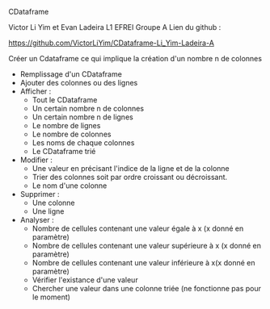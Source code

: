 CDataframe

Victor Li Yim et Evan Ladeira L1 EFREI Groupe A
Lien du github :

https://github.com/VictorLiYim/CDataframe-Li_Yim-Ladeira-A

Créer un Cdataframe ce qui implique la création d'un nombre n de colonnes
- Remplissage d'un CDataframe
- Ajouter des colonnes ou des lignes
- Afficher :
  - Tout le CDataframe
  - Un certain nombre n de colonnes
  - Un certain nombre n de lignes
  - Le nombre de lignes
  - Le nombre de colonnes
  - Les noms de chaque colonnes
  - Le CDataframe trié
- Modifier :
  - Une valeur en précisant l'indice de la ligne et de la colonne
  - Trier des colonnes soit par ordre croissant ou décroissant.
  - Le nom d'une colonne
- Supprimer :
  - Une colonne
  - Une ligne
- Analyser :
  - Nombre de cellules contenant une valeur égale à x (x donné en paramètre)
  - Nombre de cellules contenant une valeur supérieure à x (x donné en paramètre) 
  - Nombre de cellules contenant une valeur inférieure à x(x donné en paramètre)
  - Vérifier l'existance d'une valeur
  - Chercher une valeur dans une colonne triée (ne fonctionne pas pour le moment)

